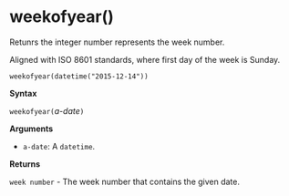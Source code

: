 # weekofyear()

Retunrs the integer number represents the week number.

Aligned with ISO 8601 standards, where first day of the week is Sunday.

    weekofyear(datetime("2015-12-14"))

**Syntax**

`weekofyear(`*a-date*`)`

**Arguments**

* `a-date`: A `datetime`.

**Returns**

`week number` - The week number that contains the given date.


